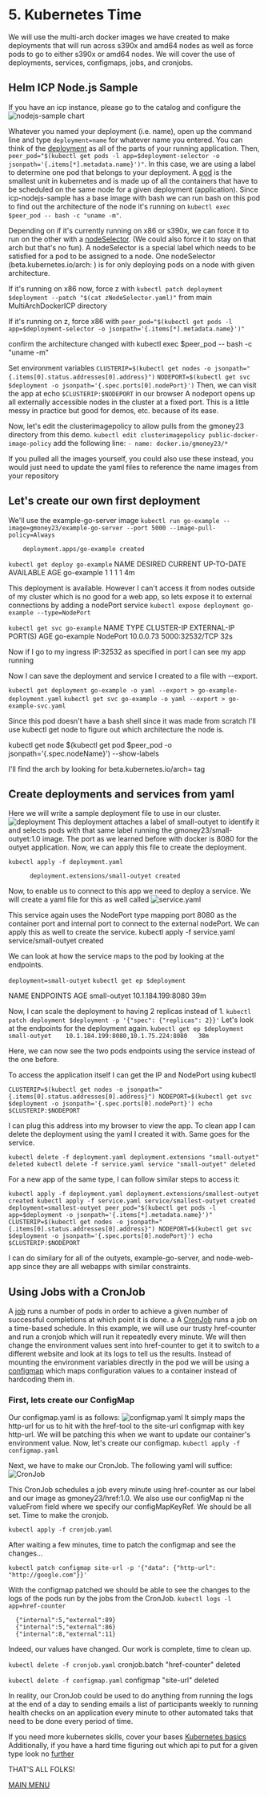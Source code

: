 # 5. Kubernetes Time
We will use the multi-arch docker images we have created to make deployments that will run across s390x and amd64 nodes as well as force pods to go to either s390x or amd64 nodes. We will cover the use of deployments, services, configmaps, jobs, and cronjobs.

## Helm ICP Node.js Sample
If you have an icp instance, please go to the catalog and configure the ![nodejs-sample chart](../images/nodejs-sample.png)

Whatever you named your deployment (i.e. name), open up the command line and type `deployment=name` for whatever name you entered. You can think of the [deployment](https://kubernetes.io/docs/concepts/workloads/controllers/deployment/) as all of the parts of your running application.
Then, ```peer_pod="$(kubectl get pods -l app=$deployment-selector -o jsonpath='{.items[*].metadata.name}')"```. In this case, we are using a label to determine one pod that belongs to your deployment. A [pod](https://kubernetes.io/docs/concepts/workloads/pods/pod-overview/) is the smallest unit in kubernetes and is made up of all the containers that have to be scheduled on the same node for a given deployment (application). Since icp-nodejs-sample has a base image with bash we can run bash on this pod to find out the architecture of the node it's running on `kubectl exec $peer_pod -- bash -c "uname -m"`.

Depending on if it's currently running on x86 or s390x, we can force it to run on the other with a [nodeSelector](https://kubernetes.io/docs/concepts/configuration/assign-pod-node/). (We could also force it to stay on that arch but that's no fun). A nodeSelector is a special label which needs to be satisfied for a pod to be assigned to a node. One nodeSelector (beta.kubernetes.io/arch: ) is for only deploying pods on a node with given architecture.

If it's running on x86 now, force z with ```kubectl patch deployment $deployment --patch "$(cat zNodeSelector.yaml)"``` from main MultiArchDockerICP directory

If it's running on z, force x86 with ```peer_pod="$(kubectl get pods -l app=$deployment-selector -o jsonpath='{.items[*].metadata.name}')"```

confirm the architecture changed with kubectl exec $peer_pod -- bash -c "uname -m"

Set environment variables
`CLUSTERIP=$(kubectl get nodes -o jsonpath="{.items[0].status.addresses[0].address}")`
`NODEPORT=$(kubectl get svc $deployment -o jsonpath='{.spec.ports[0].nodePort}')`
Then, we can visit the app at
echo `$CLUSTERIP:$NODEPORT` in our browser
A nodeport opens up all externally accessible nodes in the cluster at a fixed port. This is a little messy in practice but good for demos, etc. because of its ease.

Now, let's edit the clusterimagepolicy to allow pulls from the gmoney23 directory from this demo.
`kubectl edit clusterimagepolicy public-docker-image-policy`
add the following line:
`- name: docker.io/gmoney23/*`

If you pulled all the images yourself, you could also use these instead, you would just need to update the yaml files to reference the name images from your repository


## Let's create our own first deployment
We'll use the example-go-server image
`kubectl run go-example --image=gmoney23/example-go-server --port 5000 --image-pull-policy=Always`

        deployment.apps/go-example created

`kubectl get deploy go-example`
NAME         DESIRED   CURRENT   UP-TO-DATE   AVAILABLE   AGE
go-example   1         1         1            1           4m

This deployment is available. However I can't access it from nodes outside of my cluster which is no good for a web app, so lets expose it to external connections by adding a nodePort service
`kubectl expose deployment go-example --type=NodePort`

`kubectl get svc go-example`
NAME         TYPE       CLUSTER-IP   EXTERNAL-IP   PORT(S)          AGE
go-example   NodePort   10.0.0.73    <none>        5000:32532/TCP   32s

Now if I go to my ingress IP:32532 as specified in port I can see my app running

Now I can save the deployment and service I created to a file with --export.

`kubectl get deployment go-example -o yaml --export > go-example-deployment.yaml`
`kubectl get svc go-example -o yaml --export > go-example-svc.yaml`

Since this pod doesn't have a bash shell since it was made from scratch I'll use kubectl get node to figure out which architecture the node is.

kubectl get node $(kubectl get pod $peer_pod -o jsonpath='{.spec.nodeName}') --show-labels

I'll find the arch by looking for beta.kubernetes.io/arch= tag

## Create deployments and services from yaml
Here we will write a sample deployment file to use in our cluster. ![deployment](../images/small-outyet-deployment.png)
This deployment attaches a label of small-outyet to identify it and selects pods with that same label running the gmoney23/small-outyet:1.0 image. The port as we learned before with docker is 8080 for the outyet application. Now, we can apply this file to create the deployment.

`kubectl apply -f deployment.yaml`

          deployment.extensions/small-outyet created

Now, to enable us to connect to this app we need to deploy a service. We will create a yaml file for this as well called ![service.yaml](../images/service-outyet.png)

This service again uses the NodePort type mapping port 8080 as the container port and internal port to connect to the external nodePort.
We can apply this as well to create the service.
kubectl apply -f service.yaml
service/small-outyet created

We can look at how the service maps to the pod by looking at the endpoints.

`deployment=small-outyet`
`kubectl get ep $deployment`

NAME      ENDPOINTS           AGE
small-outyet    10.1.184.199:8080   39m

Now, I can scale the deployment to having 2 replicas instead of 1.
`kubectl patch deployment $deployment -p '{"spec": {"replicas": 2}}'`
Let's look at the endpoints for the deployment again.
`kubectl get ep $deployment`
`small-outyet    10.1.184.199:8080,10.1.75.224:8080   38m`

Here, we can now see the two pods endpoints using the service instead of the one before.

To access the application itself I can get the IP and NodePort using kubectl

`CLUSTERIP=$(kubectl get nodes -o jsonpath="{.items[0].status.addresses[0].address}")
NODEPORT=$(kubectl get svc $deployment -o jsonpath='{.spec.ports[0].nodePort}')
echo $CLUSTERIP:$NODEPORT`

I can plug this address into my browser to view the app. To clean app I can delete the deployment using the yaml I created it with. Same goes for the service.

`kubectl delete -f deployment.yaml
deployment.extensions "small-outyet" deleted
kubectl delete -f service.yaml
service "small-outyet" deleted`

For a new app of the same type, I can follow similar steps to access it:

`kubectl apply -f deployment.yaml
deployment.extensions/smallest-outyet created
kubectl apply -f service.yaml
service/smallest-outyet created
deployment=smallest-outyet
peer_pod="$(kubectl get pods -l app=$deployment -o jsonpath='{.items[*].metadata.name}')"
CLUSTERIP=$(kubectl get nodes -o jsonpath="{.items[0].status.addresses[0].address}")
NODEPORT=$(kubectl get svc $deployment -o jsonpath='{.spec.ports[0].nodePort}')
echo $CLUSTERIP:$NODEPORT`

I can do similary for all of the outyets, example-go-server, and node-web-app since they are all webapps with similar constraints.

## Using Jobs with a CronJob
A [job](https://kubernetes.io/docs/concepts/workloads/controllers/jobs-run-to-completion/) runs a number of pods in order to achieve a given number of successful completions at which point it is done. a A [CronJob](https://kubernetes.io/docs/concepts/workloads/controllers/cron-jobs/) runs a job on a time-based schedule. In this example, we will use our trusty href-counter and run a cronjob which will run it repeatedly every minute. We will then change the environment values sent into href-counter to get it to switch to a different website and look at its logs to tell us the results. Instead of mounting the environment variables directly in the pod we will be using a [configmap](https://kubernetes.io/docs/tasks/configure-pod-container/configure-pod-configmap/) which maps configuration values to a container instead of hardcoding them in.
### First, lets create our ConfigMap
Our configmap.yaml is as follows: ![configmap.yaml](../images/configmap.png)
It simply maps the http-url for us to hit with the href-tool to the site-url configmap with key http-url.
We will be patching this when we want to update our container's environment value. Now, let's create our configmap.
`kubectl apply -f configmap.yaml`

Next, we have to make our CronJob. The following yaml will suffice: ![CronJob](../images/cronjob.png)

This CronJob schedules a job every minute using href-counter as our label and our image as gmoney23/href:1.0. We also use our configMap ni the valueFrom field where we specify our configMapKeyRef. We should be all set. Time to make the cronjob.

`kubectl apply -f cronjob.yaml`

After waiting a few minutes, time to patch the configmap and see the changes...

`kubectl patch configmap site-url -p '{"data": {"http-url": "http://google.com"}}'`

With the configmap patched we should be able to see the changes to the logs of the pods run by the jobs from the CronJob.
`kubectl logs -l app=href-counter`

      {"internal":5,"external":89}
      {"internal":5,"external":86}
      {"internal":8,"external":11}

Indeed, our values have changed. Our work is complete, time to clean up.

`kubectl delete -f cronjob.yaml`
cronjob.batch "href-counter" deleted

`kubectl delete -f configmap.yaml`
configmap "site-url" deleted

In reality, our CronJob could be used to do anything from running the logs at the end of a day to sending emails a list of participants weekly to running health checks on an application every minute to other automated taks that need to be done every period of time.

If you need more kubernetes skills, cover your bases [Kubernetes basics](https://kubernetes.io/docs/tutorials/kubernetes-basics/) Additionally, if you have a hard time figuring out which api to put for a given type look no [further](https://matthewpalmer.net/kubernetes-app-developer/articles/kubernetes-apiversion-definition-guide.html)

THAT'S ALL FOLKS!

[MAIN MENU](../README.md)
